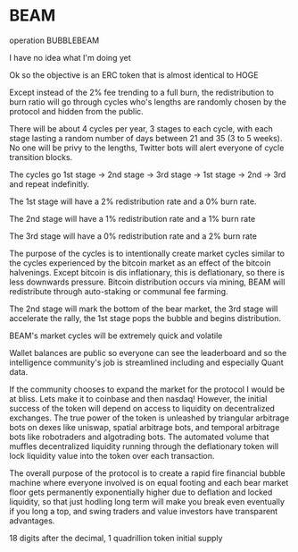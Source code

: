 # BEAM
operation BUBBLEBEAM


I have no idea what I'm doing yet

Ok so the objective is an ERC token that is almost identical to HOGE

Except instead of the 2% fee trending to a full burn, the redistribution to burn ratio will go through cycles who's lengths are randomly chosen by the protocol and hidden from the public. 

There will be about 4 cycles per year, 3 stages to each cycle, with each stage lasting a random number of days between 21 and 35 (3 to 5 weeks). No one will be privy to the lengths, Twitter bots will alert everyone of cycle transition blocks.

The cycles go 1st stage -> 2nd stage -> 3rd stage -> 1st stage -> 2nd -> 3rd and repeat indefinitly.

The 1st stage will have a 2% redistribution rate and a 0% burn rate. 

The 2nd stage will have a 1% redistribution rate and a 1% burn rate

The 3rd stage will have a 0% redistribution rate and a 2% burn rate

The purpose of the cycles is to intentionally create market cycles similar to the cycles experienced by the bitcoin market as an effect of the bitcoin halvenings. Except bitcoin is dis inflationary, this is deflationary, so there is less downwards pressure. Bitcoin distribution occurs via mining, BEAM will redistribute through auto-staking or communal fee farming. 

The 2nd stage will mark the bottom of the bear market, the 3rd stage will accelerate the rally, the 1st stage pops the bubble and begins distribution. 

BEAM's market cycles will be extremely quick and volatile 

Wallet balances are public so everyone can see the leaderboard and so the intelligence community's job is streamlined including and especially Quant data. 


If the community chooses to expand the market for the protocol I would be at bliss. Lets make it to coinbase and then nasdaq! However, the initial success of the token will depend on access to liquidity on decentralized exchanges. The true power of the token is unleashed by triangular arbitrage bots on dexes like uniswap, spatial arbitrage bots, and temporal arbitrage bots like robotraders and algotrading bots. The automated volume that muffles decentralized liquidity running through the deflationary token will lock liquidity value into the token over each transaction. 

The overall purpose of the protocol is to create a rapid fire financial bubble machine where everyone involved is on equal footing and each bear market floor gets permanently exponentially higher due to deflation and locked liquidity, so that just hodling long term will make you break even eventually if you long a top, and swing traders and value investors have transparent advantages.

18 digits after the decimal, 1 quadrillion token initial supply
